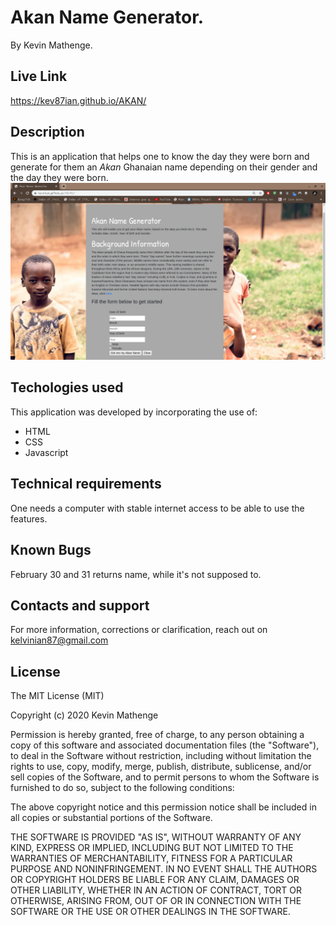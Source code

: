 # Akan Name Generator.
 By Kevin Mathenge.
 ## Live Link 
 https://kev87ian.github.io/AKAN/
## Description
This is an application that helps one to know the day they were born and generate for them an *Akan* Ghanaian name depending on their gender and the day they were born.
![](akan.png)


## Techologies used
This application was developed by incorporating the use of:
- HTML 
- CSS
- Javascript
## Technical requirements
One needs a computer with stable internet access to be able to use the features.
## Known Bugs
February 30 and 31 returns name, while it's not supposed to. 
## Contacts and support
For more information, corrections or clarification, reach out on kelvinian87@gmail.com
## License
The MIT License (MIT)

Copyright (c) 2020 Kevin Mathenge

Permission is hereby granted, free of charge, to any person obtaining a copy of this software and associated documentation files (the "Software"), to deal in the Software without restriction, including without limitation the rights to use, copy, modify, merge, publish, distribute, sublicense, and/or sell copies of the Software, and to permit persons to whom the Software is furnished to do so, subject to the following conditions:

The above copyright notice and this permission notice shall be included in all copies or substantial portions of the Software.

THE SOFTWARE IS PROVIDED "AS IS", WITHOUT WARRANTY OF ANY KIND, EXPRESS OR IMPLIED, INCLUDING BUT NOT LIMITED TO THE WARRANTIES OF MERCHANTABILITY, FITNESS FOR A PARTICULAR PURPOSE AND NONINFRINGEMENT. IN NO EVENT SHALL THE AUTHORS OR COPYRIGHT HOLDERS BE LIABLE FOR ANY CLAIM, DAMAGES OR OTHER LIABILITY, WHETHER IN AN ACTION OF CONTRACT, TORT OR OTHERWISE, ARISING FROM, OUT OF OR IN CONNECTION WITH THE SOFTWARE OR THE USE OR OTHER DEALINGS IN THE SOFTWARE.

